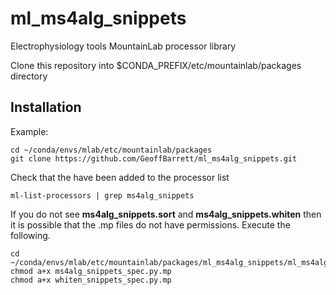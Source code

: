 # ml_ms4alg_snippets

Electrophysiology tools
MountainLab processor library

Clone this repository into $CONDA_PREFIX/etc/mountainlab/packages directory

## Installation

Example: 
```
cd ~/conda/envs/mlab/etc/mountainlab/packages
git clone https://github.com/GeoffBarrett/ml_ms4alg_snippets.git
```

Check that the have been added to the processor list

```
ml-list-processors | grep ms4alg_snippets
```

If you do not see **ms4alg_snippets.sort** and **ms4alg_snippets.whiten** then it is possible that the .mp files do not have permissions. Execute the following.

```
cd ~/conda/envs/mlab/etc/mountainlab/packages/ml_ms4alg_snippets/ml_ms4alg_snippets
chmod a+x ms4alg_snippets_spec.py.mp
chmod a+x whiten_snippets_spec.py.mp
```
